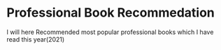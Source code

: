 # Professional Book Recommedation
 I will here Recommended most popular professional books which I have read this year(2021)
